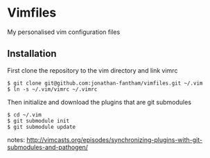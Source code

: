 # Vimfiles

My personalised vim configuration files

## Installation

First clone the repository to the vim directory and link vimrc

```
$ git clone git@github.com:jonathan-fantham/vimfiles.git ~/.vim
$ ln -s ~/.vim/vimrc ~/.vimrc
```

Then initialize and download the plugins that are git submodules

```
$ cd ~/.vim
$ git submodule init
$ git submodule update
```

notes: http://vimcasts.org/episodes/synchronizing-plugins-with-git-submodules-and-pathogen/
